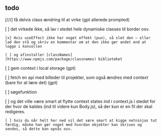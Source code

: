 
## todo

[///] få delvis class ændring til at virke (gpt allerede prompted)

[ ] det virkede ikke, så lav i stedet hele dynamiske classes til border osv.

    [x] Hvis useEffect ikke har noget effekt (pun), så slet den — eller lad den stå og skriv en kommentar om at den ikke gør andet end at logge i konsollen

    [ ] og afinstaller [classNames](https://www.npmjs.com/package/classnames) biblioteket

[ ] gem context i local storage (gpt)

[ ] fetch en api med billeder til projekter, som også ændres med context (bare for at lære det) (gpt)

[ ] søgefunktion

[ ] og det ville være smart at flytte context states ind i context.js i stedet for der hvor de kaldes (ind til videre kun Body.js), så der kun er en fil der skal redigeres.

    [ ] hvis du når helt her ned vil det være smart at kigge netninjas tut færdig, måske han gør noget med hvordan objekter kan skrives og sendes, så dette kan opnås osv.

